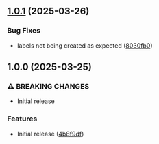 ## [1.0.1](https://github.com/qomodo-labs/action-trissue/compare/1.0.0...1.0.1) (2025-03-26)

### Bug Fixes

- labels not being created as expected
  ([8030fb0](https://github.com/qomodo-labs/action-trissue/commit/8030fb06bb780abf71b3d1077ccd371248a7b598))

## 1.0.0 (2025-03-25)

### ⚠ BREAKING CHANGES

- Initial release

### Features

- Initial release
  ([4b8f9df](https://github.com/qomodo-labs/action-trissue/commit/4b8f9df805aa80db17a83e78972cf90efaa21349))
